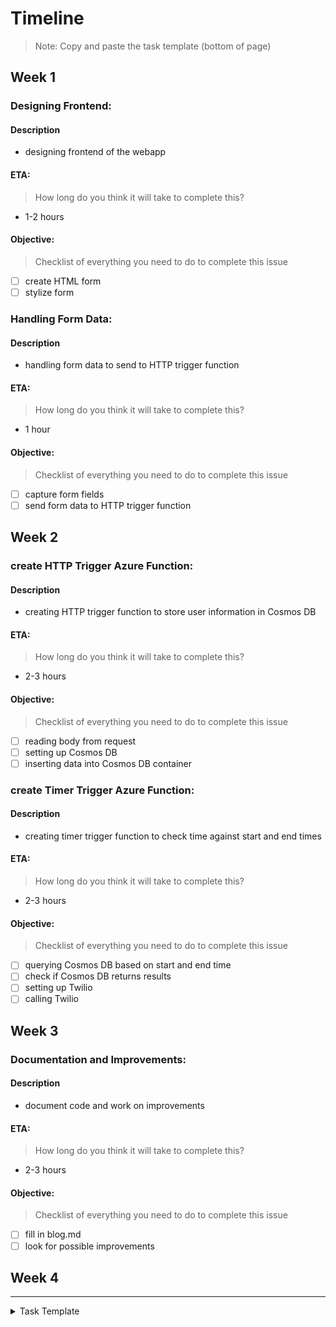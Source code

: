 # Timeline
> Note: Copy and paste the task template (bottom of page)

## Week 1

### Designing Frontend:

#### Description
- designing frontend of the webapp

#### ETA:
> How long do you think it will take to complete this?
- 1-2 hours

#### Objective:
> Checklist of everything you need to do to complete this issue
- [ ] create HTML form
- [ ] stylize form

### Handling Form Data:

#### Description
- handling form data to send to HTTP trigger function

#### ETA:
> How long do you think it will take to complete this?
- 1 hour

#### Objective:
> Checklist of everything you need to do to complete this issue
- [ ] capture form fields
- [ ] send form data to HTTP trigger function

## Week 2

### create HTTP Trigger Azure Function:

#### Description
- creating HTTP trigger function to store user information in Cosmos DB

#### ETA:
> How long do you think it will take to complete this?
- 2-3 hours

#### Objective:
> Checklist of everything you need to do to complete this issue
- [ ] reading body from request
- [ ] setting up Cosmos DB 
- [ ] inserting data into Cosmos DB container

### create Timer Trigger Azure Function:

#### Description
- creating timer trigger function to check time against start and end times

#### ETA:
> How long do you think it will take to complete this?
- 2-3 hours

#### Objective:
> Checklist of everything you need to do to complete this issue
- [ ] querying Cosmos DB based on start and end time
- [ ] check if Cosmos DB returns results
- [ ] setting up Twilio
- [ ] calling Twilio

## Week 3

### Documentation and Improvements:

#### Description
- document code and work on improvements

#### ETA:
> How long do you think it will take to complete this?
- 2-3 hours

#### Objective:
> Checklist of everything you need to do to complete this issue
- [ ] fill in blog.md
- [ ] look for possible improvements

## Week 4


---

<details><summary>Task Template</summary>
<br>

### [Task Name]:

#### Description
- [Replace with description]

#### ETA:
> How long do you think it will take to complete this?
- [Replace with eta]

#### Objective:
> Checklist of everything you need to do to complete this issue
- [ ] [Replace with small task  1]
- [ ] [Replace with small task  2]
- [ ] [Replace with small task  3]

<br><br>
</details>